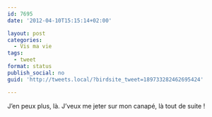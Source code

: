 ```yaml
---
id: 7695
date: '2012-04-10T15:15:14+02:00'

layout: post
categories:
  - Vis ma vie
tags:
  - tweet
format: status
publish_social: no
guid: 'http://tweets.local/?birdsite_tweet=189733282462695424'

---
```


J’en peux plus, là. J’veux me jeter sur mon canapé, là tout de suite !
